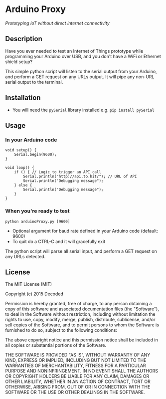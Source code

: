 # Arduino Proxy

*Prototyping IoT without direct internet connectivity*

## Description

Have you ever needed to test an Internet of Things prototype while programming your Arduino over USB, and you don't have a WiFi or Ethernet shield setup?

This simple python script will listen to the serial output from your Arduino, and perform a GET request on any URLs output. It will pipe any non-URL serial output to the terminal.

## Installation

* You will need the `pySerial` library installed e.g. `pip install pySerial`

## Usage

### In your Arduino code

```
void setup() {
	Serial.begin(9600);
}

void loop() {
	if () { // Logic to trigger an API call
		Serial.println("http://api.to.hit/"); // URL of API
		Serial.println("Debugging message");
	} else {
		Serial.println("Debugging message");
	}
}
```

### When you're ready to test

```
python arduinoProxy.py [9600]
```

* Optional argument for baud rate defined in your Arduino code (default: 9600)
* To quit do a CTRL-C and it will gracefully exit

The python script will parse all serial input, and perform a GET request on any URLs detected.

## License

The MIT License (MIT)

Copyright (c) 2015 Decoded

Permission is hereby granted, free of charge, to any person obtaining a copy
of this software and associated documentation files (the "Software"), to deal
in the Software without restriction, including without limitation the rights
to use, copy, modify, merge, publish, distribute, sublicense, and/or sell
copies of the Software, and to permit persons to whom the Software is
furnished to do so, subject to the following conditions:

The above copyright notice and this permission notice shall be included in
all copies or substantial portions of the Software.

THE SOFTWARE IS PROVIDED "AS IS", WITHOUT WARRANTY OF ANY KIND, EXPRESS OR
IMPLIED, INCLUDING BUT NOT LIMITED TO THE WARRANTIES OF MERCHANTABILITY,
FITNESS FOR A PARTICULAR PURPOSE AND NONINFRINGEMENT. IN NO EVENT SHALL THE
AUTHORS OR COPYRIGHT HOLDERS BE LIABLE FOR ANY CLAIM, DAMAGES OR OTHER
LIABILITY, WHETHER IN AN ACTION OF CONTRACT, TORT OR OTHERWISE, ARISING FROM,
OUT OF OR IN CONNECTION WITH THE SOFTWARE OR THE USE OR OTHER DEALINGS IN
THE SOFTWARE.
